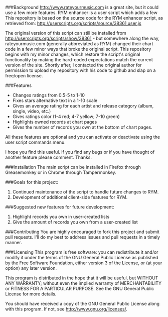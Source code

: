 ###Background
<http://www.rateyourmusic.com> is a great site, but it could use a few more features. RYM enhancer is a user script which adds a few 
This repository is based on the source code for the RYM enhancer script, as retrieved from: <http://userscripts.org/scripts/source/38361.user.js>

The original version of this script can still be installed from <http://userscripts.org/scripts/show/38361> - but somewhere along the way, rateyourmusic.com (generally abbreviated as RYM) changed their chart code in a few minor ways that broke the original script. This repository begins with my minor changes, which restore the script's original functionality by making the hard-coded expectations match the current version of the site. Shortly after, I contacted the original author for permission to upload my repository with his code to github and slap on a free/open license.

###Features
*	Changes ratings from 0.5-5 to 1-10
*	Fixes stars alternative text in a 1-10 scale
*	Gives an average rating for each artist and release category (album, single, video, etc.)
*	Gives ratings color (1-4 red; 4-7 yellow; 7-10 green)
*	Highlights owned records at chart pages
*	Gives the number of records you own at the bottom of chart pages.

All these features are optional and you can activate or deactivate using the user script commands menu.

I hope you find this useful. If you find any bugs or if you have thought of another feature please comment. Thanks.

###Installation
The main script can be installed in Firefox through Greasemonkey or in Chrome through Tampermonkey.

###Goals for this project:
1. Continued maintenance of the script to handle future changes to RYM.
2. Development of additional client-side features for RYM.

###Suggested new features for future development:
1. Highlight records you own in user-created lists
2. Give the amount of records you own from a user-created list

###Contributing
You are highly encouraged to fork this project and submit pull requests. I'll do my best to address issues and pull requests in a timely manner.

###Licensing
This program is free software: you can redistribute it and/or modify it under the terms of the GNU General Public License as published by the Free Software Foundation, either version 3 of the License, or (at your option) any later version.

This program is distributed in the hope that it will be useful, but WITHOUT ANY WARRANTY; without even the implied warranty of MERCHANTABILITY or FITNESS FOR A PARTICULAR PURPOSE.  See the GNU General Public License for more details.

You should have received a copy of the GNU General Public License along with this program.  If not, see <http://www.gnu.org/licenses/>.

